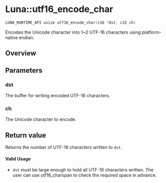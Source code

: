 # Luna::utf16_encode_char

```c++
LUNA_RUNTIME_API usize utf16_encode_char(c16 *dst, c32 ch)
```

Encodes the Unicode character into 1~2 UTF-16 characters using platform-native endian. 

## Overview


## Parameters
### dst
The buffer for writing encoded UTF-16 characters. 

### ch
The Unicode character to encode. 

## Return value
Returns the number of UTF-16 characters written to `dst`. 

#### Valid Usage
* `dst` must be large enough to hold all UTF-16 characters written. The user can use utf16_charspan to check the required space in advance. 

